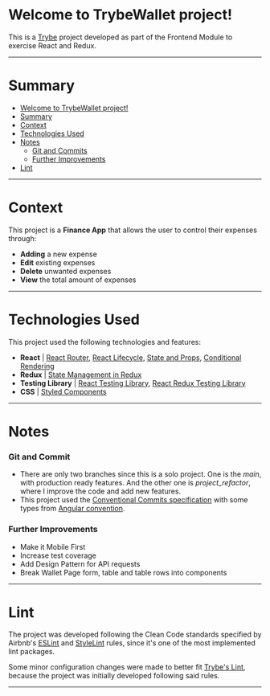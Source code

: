 # Welcome to TrybeWallet project!
This is a [Trybe](https://www.betrybe.com/) project developed as part of the Frontend Module to exercise React and Redux.

---

# Summary
- [Welcome to TrybeWallet project!](#welcome-to-trybewallet-project!)
- [Summary](#summary)
- [Context](#context)
- [Technologies Used](#technologies-used)
- [Notes](#technologies-used)
  - [Git and Commits](#git-and-commit)
  - [Further Improvements](#further-improvements)
- [Lint](#lint)

---

# Context
This project is a __Finance App__ that allows the user to control their expenses through:
 * __Adding__ a new expense
 * __Edit__ existing expenses
 * __Delete__ unwanted expenses
 * __View__ the total amount of expenses

---

# Technologies Used
This project used the following technologies and features:
  * __React__ | [React Router](https://blog.pshrmn.com/simple-react-router-v4-tutorial/), [React Lifecycle](https://projects.wojtekmaj.pl/react-lifecycle-methods-diagram/), [State and Props](https://reactjs.org/docs/thinking-in-react.html), [Conditional Rendering](https://reactjs.org/docs/conditional-rendering.html)
  * __Redux__ | [State Management in Redux](https://blog.logrocket.com/why-use-redux-reasons-with-clear-examples-d21bffd5835/)
  * __Testing Library__ | [React Testing Library](https://kentcdodds.com/blog/common-mistakes-with-react-testing-library), [React Redux Testing Library](https://testing-library.com/docs/example-react-redux/)
  * __CSS__ | [Styled Components](https://styled-components.com/) 

---

# Notes
### Git and Commit
- There are only two branches since this is a solo project. One is the *main*, with production ready features. And the other one is *project_refactor*, where I improve the code and add new features.
- This project used the [Conventional Commits specification](https://www.conventionalcommits.org/en/v1.0.0/) with some types from [Angular convention](https://github.com/angular/angular/blob/22b96b9/CONTRIBUTING.md#-commit-message-guidelines).


### Further Improvements
- Make it Mobile First
- Increase test coverage
- Add Design Pattern for API requests
- Break Wallet Page form, table and table rows into components 

---

# Lint
The project was developed following the Clean Code standards specified by Airbnb's [ESLint](https://www.npmjs.com/package/eslint-config-airbnb) and [StyleLint](https://www.npmjs.com/package/stylelint-config-airbnb) rules, since it's one of the most implemented lint packages.

Some minor configuration changes were made to better fit [Trybe's Lint](https://github.com/betrybe/eslint-config-trybe), because the project was initially developed following said rules.

---
